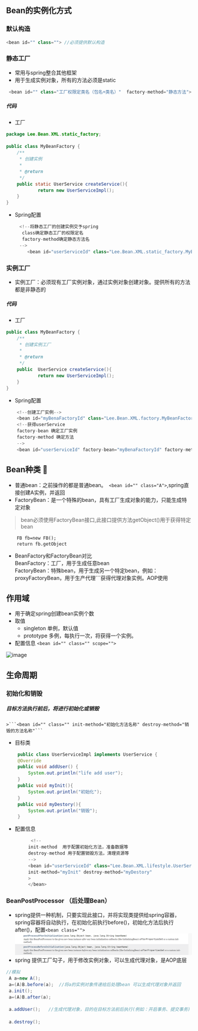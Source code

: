 ## Bean的实例化方式
### 默认构造
```java
<bean id="" class=""> //必须提供默认构造
````



### 静态工厂
- 常用与spring整合其他框架
- 用于生成实例对象，所有的方法必须是static
```java
 <bean id="" class="工厂权限定类名（包名+类名）"  factory-method="静态方法">
```
##### 代码
- 工厂
>
```java
package Lee.Bean.XML.static_factory;

public class MyBeanFactory {
    /**
     * 创建实例
     *
     * @return
     */
    public static UserService createService(){
            return new UserServiceImpl();
    }
}
```

- Spring配置
>
```java
     <!--将静态工厂的创建实例交予spring
      class确定静态工厂的权限定名
      factory-method确定静态方法名
     -->
        <bean id="userServiceId" class="Lee.Bean.XML.static_factory.MyBeanFactory" factory-method="createService"></bean>
```


### 实例工厂
- 实例工厂：必须现有工厂实例对象，通过实例对象创建对象。提供所有的方法都是非静态的
##### 代码
- 工厂
>
```java
public class MyBeanFactory {
    /**
     * 创建实例工厂
     *
     * @return
     */
    public  UserService createService(){
            return new UserServiceImpl();
    }
}

```

- Spring配置
>
```java
    <!--创建工厂实例-->
    <bean id="myBenaFactoryId" class="Lee.Bean.XML.factory.MyBeanFactory"></bean>
    <!--获得userService
    factory-bean 确定工厂实例
    factory-method 确定方法
    -->
    <bean id="userServiceId" factory-bean="myBenaFactoryId" factory-method="createService"></bean>
```
## Bean种类 👀   
- 普通bean：之前操作的都是普通bean。``` <bean id="" class="A">```,spring直接创建A实例，并返回
- FactoryBean：是一个特殊的bean，具有工厂生成对象的能力，只能生成特定对象
>bean必须使用FactoryBean接口,此接口提供方法getObject()用于获得特定bean 
```<bean id="" class="FB">先创建FB实例，再调用getObject方法，并返回方法的返回值
    FB fb=new FB();
    return fb.getObject 
```
- BeanFactory和FactoryBean对比  
BeanFactory：工厂，用于生成任意bean  
FactoryBean：特殊bean，用于生成另一个特定bean，例如：proxyFactoryBean，用于生产代理```<bean id="" class="...ProxyFactoryBean">获得代理对象实例。AOP使用

## 作用域
- 用于确定spring创建bean实例个数
- 取值
  - singleton 单例，默认值
  - prototype 多例，每执行一次，将获得一个实例。
- 配置信息
```<bean id="" class="" scope="">```

![image](/scope.png)

## 生命周期
### 初始化和销毁
  ##### 目标方法执行前后，将进行初始化或销毁
    >```<bean id="" class="" init-method="初始化方法名称" destroy-method="销毁的方法名称"```
 - 目标类 
   ```java
    public class UserServiceImpl implements UserService {
    @Override
    public void addUser() {
        System.out.println("life add user");
    }
    public void myInit(){
        System.out.println("初始化");
    }
    public void myDestory(){
        System.out.println("销毁");
    }
     ```
 - 配置信息
   ```java
         <!--
        init-method  用于配置初始化方法，准备数据等
        destroy-method 用于配置销毁方法，清理资源等
        -->
        <bean id="userServiceId" class="Lee.Bean.XML.lifestyle.UserServiceImpl"
        init-method="myInit" destroy-method="myDestory"
        >
        </bean>
   ```
### BeanPostProcessor （后处理Bean）
- spring提供一种机制，只要实现此接口，并将实现类提供给spring容器，spring容器将自动执行，在初始化前执行before()，初始化方法后执行after()，配置```<bean class="">```
![image](/beanPostPro.png)
- spring 提供工厂勾子，用于修改实例对象，可以生成代理对象，是AOP底层
>
```java
//模拟
 A a=new A();
 a=(A)B.before(a);  //将a的实例对象传递给后处理bean 可以生成代理对象并返回
 a.init();
 a=(A)B.after(a);
 
 a.addUser();   //生成代理对象，目的在目标方法前后执行(例如：开启事务、提交事务)
 
 a.destroy();
```

